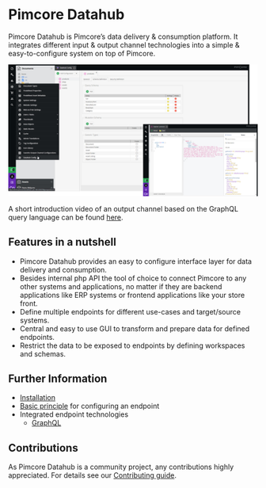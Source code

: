 # Pimcore Datahub

Pimcore Datahub is Pimcore’s data delivery & consumption platform. It integrates different input & output channel
technologies into a simple & easy-to-configure system on top of Pimcore.

![Overview](./doc/img/overview.jpg)

A short introduction video of an output channel based on the GraphQL query language can be found [here](./doc/img/graphql/intro.mp4).

## Features in a nutshell
- Pimcore Datahub provides an easy to configure interface layer for data delivery and consumption.
- Besides internal php API the tool of choice to connect Pimcore to any other systems and applications, 
  no matter if they are backend applications like ERP systems or frontend applications like your store front. 
- Define multiple endpoints for different use-cases and target/source systems.   
- Central and easy to use GUI to transform and prepare data for defined endpoints.
- Restrict the data to be exposed to endpoints by defining workspaces and schemas.

## Further Information
- [Installation](./doc/Installation_and_Upgrade/01_Installation.md)
- [Basic principle](./doc/02_Basic_Principle.md) for configuring an endpoint
- Integrated endpoint technologies
  - [GraphQL](./doc/10_GraphQL/README.md)
  
## Contributions
As Pimcore Datahub is a community project, any contributions highly appreciated.
For details see our [Contributing guide](https://github.com/pimcore/data-hub/blob/master/CONTRIBUTING.md).
